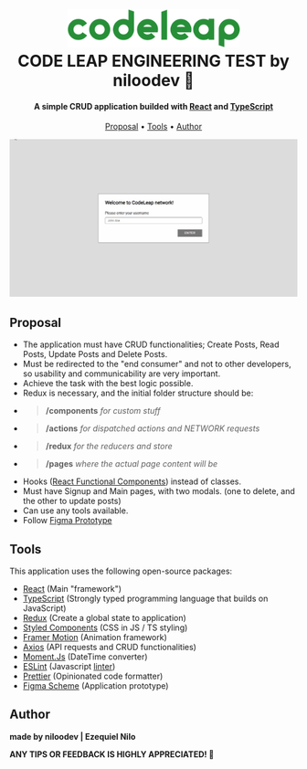 
<h1 align="center">
  <br>
    <a href="https://codeleap.co.uk/"> <img src="./codeleap-banner.svg" alt="CodeLeap" width="60%"></a>
  <br>
    CODE LEAP ENGINEERING TEST by niloodev 🐸
  <br>
</h1>

<h4 align="center">A simple CRUD application builded with <a href="https://pt-br.reactjs.org/" target="_blank">React</a> and <a href="https://www.typescriptlang.org/" target="_blank">TypeScript</a></h4>

<p align="center">
  <a href="#proposal">Proposal</a> •
  <a href="#tools">Tools</a> •
  <a href="#author">Author</a>
</p>

![screenshot](./codeleap-example.gif)

## Proposal
* The application must have CRUD functionalities; Create Posts, Read Posts, Update Posts and Delete Posts.
* Must be redirected to the "end consumer" and not to other developers, so usability and communicability are very important.
* Achieve the task with the best logic possible.
* Redux is necessary, and the initial folder structure should be: 
* > **/components** *for custom stuff*
* > **/actions** *for dispatched actions and NETWORK requests*
* > **/redux** *for the reducers and store*
* > **/pages** *where the actual page content will be*
* Hooks ([React Functional Components](https://pt-br.reactjs.org/docs/components-and-props.html)) instead of classes.
* Must have Signup and Main pages, with two modals. (one to delete, and the other to update posts)
* Can use any tools available.
* Follow [Figma Prototype](https://www.figma.com/file/0OQWLQmU14SF2cDhHPJ2sx/CodeLeap-Engineering-Test?node-id=5150%3A51)

## Tools

This application uses the following open-source packages:

- [React](https://pt-br.reactjs.org/) (Main "framework")
- [TypeScript](https://www.typescriptlang.org/) (Strongly typed programming language that builds on JavaScript)
- [Redux](https://redux.js.org/) (Create a global state to application)
- [Styled Components](https://styled-components.com/) (CSS in JS / TS styling)
- [Framer Motion](https://www.framer.com/motion/) (Animation framework)
- [Axios](https://axios-http.com/ptbr/docs/intro) (API requests and CRUD functionalities)
- [Moment.Js](https://momentjs.com/) (DateTime converter)
- [ESLint](https://highlightjs.org/) (Javascript [linter](https://sourcelevel.io/blog/what-is-a-linter-and-why-your-team-should-use-it))
- [Prettier](https://prettier.io/) (Opinionated code formatter)
- [Figma Scheme](https://www.figma.com/file/0OQWLQmU14SF2cDhHPJ2sx/CodeLeap-Engineering-Test?node-id=5150%3A51) (Application prototype)

## Author
**made by niloodev | Ezequiel Nilo**

**ANY TIPS OR FEEDBACK IS HIGHLY APPRECIATED! 🐸**


